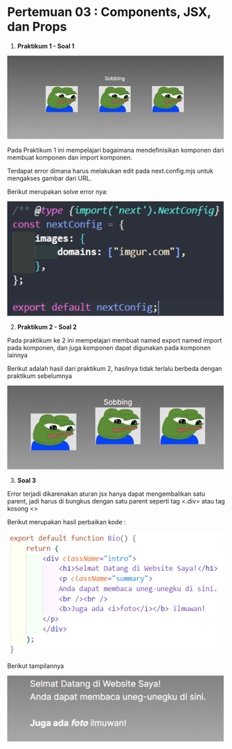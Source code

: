 # Pertemuan 03 : Components, JSX, dan Props

1. **Praktikum 1 - Soal 1**

<img src="images/Praktikum01.png" alt="Alt Text" width="500"/>

Pada Praktikum 1 ini mempelajari bagaimana mendefinisikan komponen dari membuat komponen dan import komponen.

Terdapat error dimana harus melakukan edit pada next.config.mjs untuk mengakses gambar dari URL.

Berikut merupakan solve error nya:

<img src="images/Solve01.png" alt="Alt Text" width="500"/>

2. **Praktikum 2 - Soal 2**

Pada praktikum ke 2 ini mempelajari membuat named export named import pada komponen, dan juga komponen dapat digunakan pada komponen lainnya

Berikut adalah hasil dari praktikum 2, hasilnya tidak terlalu berbeda dengan praktikum sebelumnya

<img src="images/Praktikum02.png" alt="Alt Text" width="500"/>

3. **Soal 3**

Error terjadi dikarenakan aturan jsx hanya dapat mengembalikan satu parent, jadi harus di bungkus dengan satu parent seperti tag <.div> atau tag kosong <>

Berikut merupakan hasil perbaikan kode :

<img src="images/Solve03.png" alt="Alt Text" width="500"/>

Berikut tampilannya

<img src="images/Soal03.png" alt="Alt Text" width="500"/>


